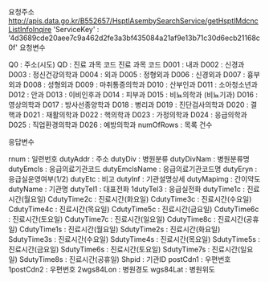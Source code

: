 요청주소 http://apis.data.go.kr/B552657/HsptlAsembySearchService/getHsptlMdcncListInfoInqire
'ServiceKey' : '4d3689cde20aee7c9a462d2fe3a3bf435084a21af9e13b71c30d6ecb21168c0f'
요청변수

Q0 : 주소(시도)
QD : 진료 과목 코드
진료 과목 코드
D001 : 내과
D002 : 신경과
D003 : 정신건강의학과
D004 : 외과
D005 : 정형외과
D006 : 신경외과
D007 : 흉부외과
D008 : 성형외과
D009 : 마취통증의학과
D010 : 산부인과
D011 : 소아청소년과
D012 : 안과
D013 : 이비인후과
D014 : 피부과
D015 : 비뇨의학과 (비뇨기과)
D016 : 영상의학과
D017 : 방사선종양학과
D018 : 병리과
D019 : 진단검사의학과
D020 : 결핵과
D021 : 재활의학과
D022 : 핵의학과
D023 : 가정의학과
D024 : 응급의학과
D025 : 직업환경의학과
D026 : 예방의학과
numOfRows : 목록 건수

응답변수

rnum : 일련번호
dutyAddr : 주소
dutyDiv : 병원분류
dutyDivNam : 병원분류명
dutyEmcls : 응급의료기관코드
dutyEmclsName : 응급의료기관코드명
dutyEryn : 응급실운영여부(1/2)
dutyEtc : 비고
dutyInf : 기관설명상세
dutyMapimg : 간이약도
dutyName : 기관명
dutyTel1 : 대표전화
1dutyTel3 : 응급실전화
dutyTime1c : 진료시간(월요일)
CdutyTime2c : 진료시간(화요일)
CdutyTime3c : 진료시간(수요일)
CdutyTime4c : 진료시간(목요일)
CdutyTime5c : 진료시간(금요일)
CdutyTime6c : 진료시간(토요일)
CdutyTime7c : 진료시간(일요일)
CdutyTime8c : 진료시간(공휴일)
CdutyTime1s : 진료시간(월요일)
SdutyTime2s : 진료시간(화요일)
SdutyTime3s : 진료시간(수요일)
SdutyTime4s : 진료시간(목요일)
SdutyTime5s : 진료시간(금요일)
SdutyTime6s : 진료시간(토요일)
SdutyTime7s : 진료시간(일요일)
SdutyTime8s : 진료시간(공휴일)
Shpid : 기관ID
postCdn1 : 우편번호
1postCdn2 : 우편번호
2wgs84Lon : 병원경도
wgs84Lat : 병원위도

